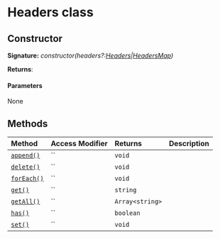 # Headers class










## Constructor


**Signature:** _constructor(headers?:[Headers](../../whatwg-fetch.api/class/headers.md)|[HeadersMap](../../whatwg-fetch.api/interface/headersmap.md))_

**Returns**: 



#### Parameters
None





## Methods

| Method	   | Access Modifier | Returns	| Description|
|:-------------|:----|:-------|:-----------|
|[`append()`](append-headers.md)     | `` | `void` |  |
|[`delete()`](delete-headers.md)     | `` | `void` |  |
|[`forEach()`](foreach-headers.md)     | `` | `void` |  |
|[`get()`](get-headers.md)     | `` | `string` |  |
|[`getAll()`](getall-headers.md)     | `` | `Array<string>` |  |
|[`has()`](has-headers.md)     | `` | `boolean` |  |
|[`set()`](set-headers.md)     | `` | `void` |  |





